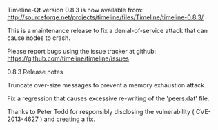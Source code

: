 Timeline-Qt version 0.8.3 is now available from:
  http://sourceforge.net/projects/timeline/files/Timeline/timeline-0.8.3/

This is a maintenance release to fix a denial-of-service attack that
can cause nodes to crash.

Please report bugs using the issue tracker at github:
  https://github.com/timeline/timeline/issues

0.8.3 Release notes

Truncate over-size messages to prevent a memory exhaustion attack.

Fix a regression that causes excessive re-writing of the 'peers.dat' file.


Thanks to Peter Todd for responsibly disclosing the vulnerability
( CVE-2013-4627 ) and creating a fix.
